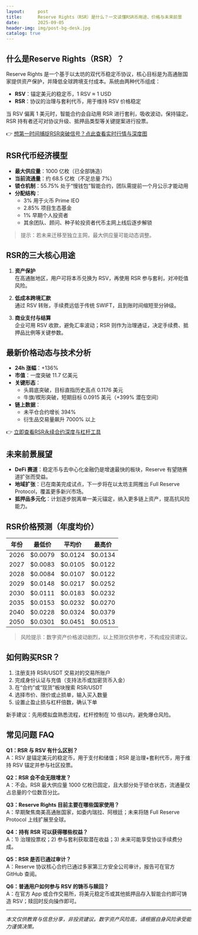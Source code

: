 ```yaml
---
layout:     post
title:      Reserve Rights（RSR）是什么？一文读懂RSR币用途、价格与未来前景
date:       2025-09-05
header-img: img/post-bg-desk.jpg
catalog: true
---
```


## 什么是Reserve Rights（RSR）？

Reserve Rights 是一个基于以太坊的双代币稳定币协议，核心目标是为高通胀国家提供资产保护，并降低全球跨境支付成本。系统由两种代币组成：

- **RSV**：锚定美元的稳定币，1 RSV ≈ 1 USD  
- **RSR**：协议的治理与套利代币，用于维持 RSV 价格稳定

当 RSV 偏离 1 美元时，智能合约会自动用 RSR 进行套利，吸收波动，保持锚定。RSR 持有者还可对协议升级、抵押品类型等关键提案进行投票。

👉 [想第一时间捕捉RSR突破信号？点此查看实时行情与深度图](https://okxdog.com/)

## RSR代币经济模型

- **最大供应量**：1000 亿枚（已全部铸造）  
- **当前流通量**：约 68.5 亿枚（不足总量 7%）  
- **锁仓机制**：55.75% 处于“慢钱包”智能合约，团队需提前一个月公示才能动用  
- **分配结构**：  
  - 3% 用于火币 Prime IEO  
  - 2.85% 项目生态基金  
  - 1% 早期个人投资者  
  - 其余团队、顾问、种子轮投资者代币主网上线后逐步解锁

> 提示：若未来迁移至独立主网，最大供应量可能动态调整。

## RSR的三大核心用途

1. **资产保护**  
   在高通胀地区，用户可将本币兑换为 RSV，再使用 RSR 参与套利，对冲贬值风险。

2. **低成本跨境汇款**  
   通过 RSV 转账，手续费远低于传统 SWIFT，且到账时间缩短至分钟级。

3. **商业支付与结算**  
   企业可用 RSV 收款，避免汇率波动；RSR 则作为治理通证，决定手续费、抵押品比例等关键参数。

## 最新价格动态与技术分析

- **24h 涨幅**：+136%  
- **市值**：一度突破 11.7 亿美元  
- **关键形态**：  
  - 头肩底突破，目标直指历史高点 0.1176 美元  
  - 牛旗/楔形突破，短期目标 0.0915 美元（+399% 潜在空间）  
- **链上数据**：  
  - 未平仓合约增长 394%  
  - 衍生品交易量飙升 7000% 以上

👉 [立即查看RSR永续合约深度与杠杆工具](https://okxdog.com/)

## 未来前景展望

- **DeFi 赛道**：稳定币与去中心化金融仍是增速最快的板块，Reserve 有望随赛道扩张而受益。  
- **地域扩张**：已在南美完成试点，下一步将在以太坊主网推出 Full Reserve Protocol，覆盖更多新兴市场。  
- **抵押品多元化**：计划逐步脱离单一美元锚定，纳入更多链上资产，提高抗风险能力。

## RSR价格预测（年度均价）

| 年份 | 最低价 | 平均价 | 最高价 |
|------|--------|--------|--------|
| 2026 | $0.0079 | $0.0124 | $0.0134 |
| 2027 | $0.0083 | $0.0105 | $0.0122 |
| 2028 | $0.0084 | $0.0107 | $0.0122 |
| 2029 | $0.0148 | $0.0217 | $0.0252 |
| 2030 | $0.0111 | $0.0183 | $0.0232 |
| 2035 | $0.0153 | $0.0232 | $0.0270 |
| 2040 | $0.0228 | $0.0324 | $0.0379 |
| 2050 | $0.0301 | $0.0451 | $0.0513 |

> 风险提示：数字资产价格波动剧烈，以上预测仅供参考，不构成投资建议。

## 如何购买RSR？

1. 注册支持 RSR/USDT 交易对的交易所账户  
2. 完成身份认证与充值（支持法币或加密货币入金）  
3. 在“合约”或“现货”板块搜索 RSR/USDT  
4. 选择市价、限价或止损单，输入买入数量  
5. 设置止盈止损与杠杆倍数，确认下单

新手建议：先用模拟盘熟悉流程，杠杆控制在 10 倍以内，避免爆仓风险。

## 常见问题 FAQ

**Q1：RSR 与 RSV 有什么区别？**  
A：RSV 是锚定美元的稳定币，用于支付和储值；RSR 是治理+套利代币，用于维持 RSV 锚定并参与社区投票。

**Q2：RSR 会不会无限增发？**  
A：不会。RSR 最大供应量 1000 亿枚已固定，且大部分处于锁仓状态，流通量仅占总量的个位数百分比。

**Q3：Reserve Rights 目前主要在哪些国家使用？**  
A：早期聚焦南美高通胀国家，如委内瑞拉、阿根廷；未来将随 Full Reserve Protocol 上线扩展至全球。

**Q4：持有 RSR 可以获得哪些权益？**  
A：1) 治理投票权；2) 参与套利获取潜在收益；3) 未来可能享受协议手续费分成。

**Q5：RSR 是否已通过审计？**  
A：Reserve 协议核心合约已通过多家第三方安全公司审计，报告可在官方 GitHub 查阅。

**Q6：普通用户如何参与 RSV 的铸币与赎回？**  
A：在官方 App 或合作交易所，将美元稳定币或其他抵押品存入智能合约即可铸造 RSV；赎回时反向操作即可。

---

*本文仅供教育与信息分享，非投资建议。数字资产风险高，请根据自身风险承受能力谨慎决策。*